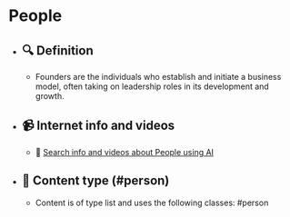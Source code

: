 # People
- ## 🔍 Definition
  - Founders are the individuals who establish and initiate a business model, often taking on leadership roles in its development and growth.
- ## 📹 Internet info and videos
  - 🤖 [Search info and videos about People using AI](https://www.perplexity.ai/search?q=videos+about+People:+Founders+are+the+individuals+who+establish+and+initiate+a+business+model,+often+taking+on+leadership+roles+in+its+development+and+growth.
)
- ## 📰 Content type (#person)
  - Content is of type list and uses the following classes: #person

